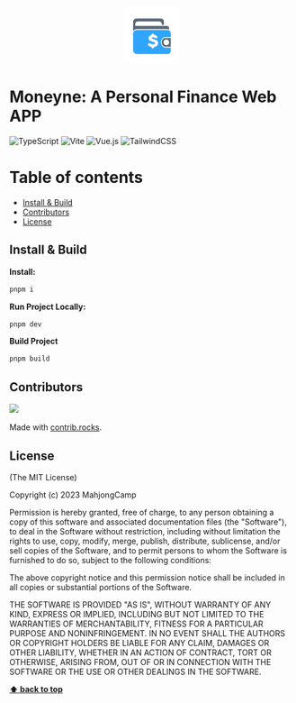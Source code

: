 <p align="center">
  <img src="https://github.com/MahjongCamp/moneyne-frontend-web/raw/main/public/logo.png" style="width:100px">
</p>

# Moneyne: A Personal Finance Web APP 

![TypeScript](https://img.shields.io/badge/typescript-%23007ACC.svg?style=for-the-badge&logo=typescript&logoColor=white) ![Vite](https://img.shields.io/badge/vite-%23646CFF.svg?style=for-the-badge&logo=vite&logoColor=white) ![Vue.js](https://img.shields.io/badge/vuejs-%2335495e.svg?style=for-the-badge&logo=vuedotjs&logoColor=%234FC08D) ![TailwindCSS](https://img.shields.io/badge/tailwindcss-%2338B2AC.svg?style=for-the-badge&logo=tailwind-css&logoColor=white)



# Table of contents

- [Install & Build](#install--build)
- [Contributors](#contributors)
- [License](#license)

## Install & Build

**Install:**

```bash
pnpm i
```

**Run Project Locally:**

```bash
pnpm dev
```

**Build Project**

```bash
pnpm build
```

## Contributors

<a href="https://github.com/MahjongCamp/moneyne-frontend-web/graphs/contributors">
  <img src="https://contrib.rocks/image?repo=MahjongCamp/moneyne-frontend-web" />
</a>

Made with [contrib.rocks](https://contrib.rocks).

## License

(The MIT License)

Copyright (c) 2023 MahjongCamp

Permission is hereby granted, free of charge, to any person obtaining a copy
of this software and associated documentation files (the "Software"), to deal
in the Software without restriction, including without limitation the rights
to use, copy, modify, merge, publish, distribute, sublicense, and/or sell
copies of the Software, and to permit persons to whom the Software is
furnished to do so, subject to the following conditions:

The above copyright notice and this permission notice shall be included in all
copies or substantial portions of the Software.

THE SOFTWARE IS PROVIDED "AS IS", WITHOUT WARRANTY OF ANY KIND, EXPRESS OR
IMPLIED, INCLUDING BUT NOT LIMITED TO THE WARRANTIES OF MERCHANTABILITY,
FITNESS FOR A PARTICULAR PURPOSE AND NONINFRINGEMENT. IN NO EVENT SHALL THE
AUTHORS OR COPYRIGHT HOLDERS BE LIABLE FOR ANY CLAIM, DAMAGES OR OTHER
LIABILITY, WHETHER IN AN ACTION OF CONTRACT, TORT OR OTHERWISE, ARISING FROM,
OUT OF OR IN CONNECTION WITH THE SOFTWARE OR THE USE OR OTHER DEALINGS IN THE
SOFTWARE.

**[⬆ back to top](#table-of-contents)**
